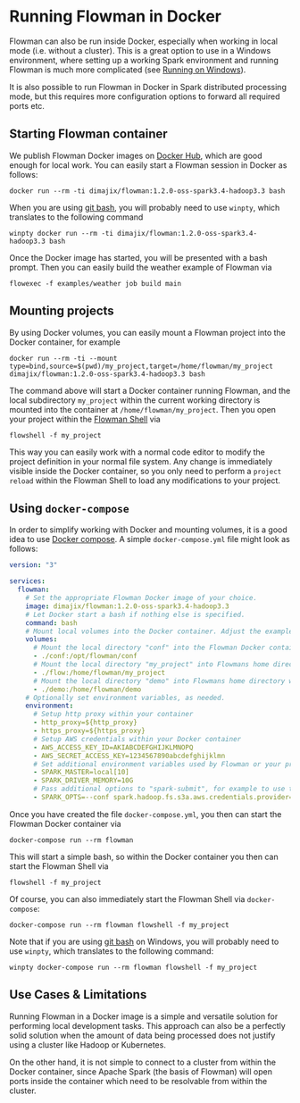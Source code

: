 # Running Flowman in Docker

Flowman can also be run inside Docker, especially when working in local mode (i.e. without a cluster). This is a
great option to use in a Windows environment, where setting up a working Spark environment and running Flowman
is much more complicated (see [Running on Windows](windows.md)).

It is also
possible to run Flowman in Docker in Spark distributed processing mode, but this requires more configuration options
to forward all required ports etc.


## Starting Flowman container

We publish Flowman Docker images on [Docker Hub](https://hub.docker.com/repository/docker/dimajix/flowman),
which are good enough for local work. You can easily start a Flowman session in Docker as follows:

```shell
docker run --rm -ti dimajix/flowman:1.2.0-oss-spark3.4-hadoop3.3 bash
```
When you are using [git bash](https://git-scm.com/download/win), you will probably need to use `winpty`, which 
translates to the following command
```shell
winpty docker run --rm -ti dimajix/flowman:1.2.0-oss-spark3.4-hadoop3.3 bash
```

Once the Docker image has started, you will be presented with a bash prompt. Then you can easily build the
weather example of Flowman via
```shell
flowexec -f examples/weather job build main
```


## Mounting projects

By using Docker volumes, you can easily mount a Flowman project into the Docker container, for example

```shell
docker run --rm -ti --mount type=bind,source=$(pwd)/my_project,target=/home/flowman/my_project dimajix/flowman:1.2.0-oss-spark3.4-hadoop3.3 bash
```
The command above will start a Docker container running Flowman, and the local subdirectory `my_project` within the 
current working directory is mounted into the container at `/home/flowman/my_project`. Then you open your project
within the [Flowman Shell](../cli/flowshell/index.md) via
```shell
flowshell -f my_project
```
This way you can easily work with a normal code editor to modify the project definition in your normal file system.
Any change is immediately visible inside the Docker container, so you only need to perform a `project reload` within
the Flowman Shell to load any modifications to your project.


## Using `docker-compose`

In order to simplify working with Docker and mounting volumes, it is a good idea to use 
[Docker compose](https://docs.docker.com/compose/). A simple `docker-compose.yml` file might look as follows:
```yaml
version: "3"

services:
  flowman:
    # Set the appropriate Flowman Docker image of your choice.
    image: dimajix/flowman:1.2.0-oss-spark3.4-hadoop3.3
    # Let Docker start a bash if nothing else is specified.
    command: bash
    # Mount local volumes into the Docker container. Adjust the example entries to your needs!
    volumes:
      # Mount the local directory "conf" into the Flowman Docker container to override the Flowman configuration
      - ./conf:/opt/flowman/conf
      # Mount the local directory "my_project" into Flowmans home directory within the Docker container 
      - ./flow:/home/flowman/my_project
      # Mount the local directory "demo" into Flowmans home directory within the Docker container 
      - ./demo:/home/flowman/demo
    # Optionally set environment variables, as needed.
    environment:
      # Setup http proxy within your container
      - http_proxy=${http_proxy}
      - https_proxy=${https_proxy}
      # Setup AWS credentials within your Docker container
      - AWS_ACCESS_KEY_ID=AKIABCDEFGHIJKLMNOPQ
      - AWS_SECRET_ACCESS_KEY=1234567890abcdefghijklmn
      # Set additional environment variables used by Flowman or your project
      - SPARK_MASTER=local[10]
      - SPARK_DRIVER_MEMORY=10G
      # Pass additional options to "spark-submit", for example to use the anonymous AWS credentials provider
      - SPARK_OPTS=--conf spark.hadoop.fs.s3a.aws.credentials.provider=org.apache.hadoop.fs.s3a.AnonymousAWSCredentialsProvider
```
Once you have created the file `docker-compose.yml`, you then can start the Flowman Docker container via
```shell
docker-compose run --rm flowman
```
This will start a simple bash, so within the Docker container you then can start the Flowman Shell via
```shell
flowshell -f my_project
```
Of course, you can also immediately start the Flowman Shell via `docker-compose`:
```shell
docker-compose run --rm flowman flowshell -f my_project
```

Note that if you are using [git bash](https://git-scm.com/download/win) on Windows, you will probably need to use 
`winpty`, which translates to the following command:
```shell
winpty docker-compose run --rm flowman flowshell -f my_project
```



## Use Cases & Limitations

Running Flowman in a Docker image is a simple and versatile solution for performing local development tasks. This 
approach can also be a perfectly solid solution when the amount of data being processed does not justify using a 
cluster like Hadoop or Kubernetes.

On the other hand, it is not simple to connect to a cluster from within the Docker container, since Apache Spark
(the basis of Flowman) will open ports inside the container which need to be resolvable from within the cluster.
